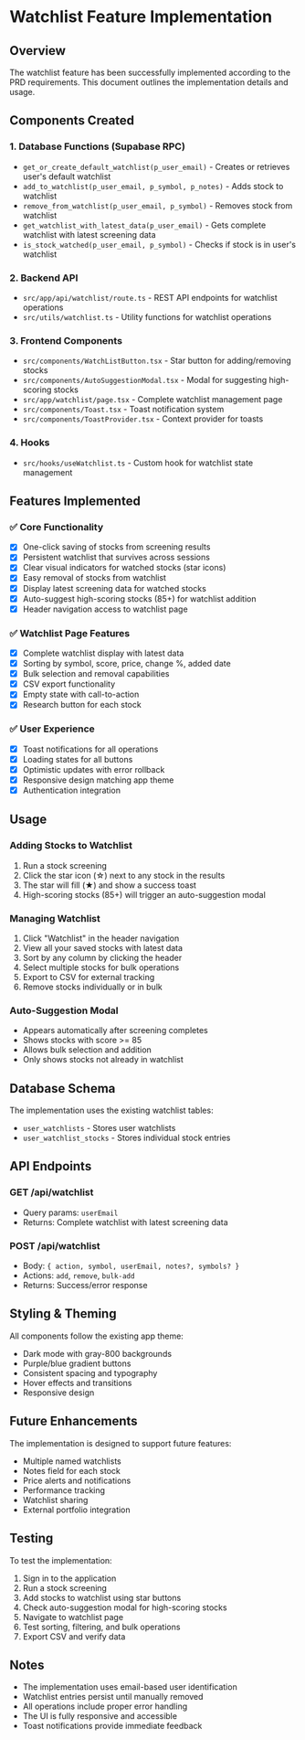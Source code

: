# Watchlist Feature Implementation

## Overview

The watchlist feature has been successfully implemented according to the PRD requirements. This document outlines the implementation details and usage.

## Components Created

### 1. Database Functions (Supabase RPC)
- `get_or_create_default_watchlist(p_user_email)` - Creates or retrieves user's default watchlist
- `add_to_watchlist(p_user_email, p_symbol, p_notes)` - Adds stock to watchlist
- `remove_from_watchlist(p_user_email, p_symbol)` - Removes stock from watchlist
- `get_watchlist_with_latest_data(p_user_email)` - Gets complete watchlist with latest screening data
- `is_stock_watched(p_user_email, p_symbol)` - Checks if stock is in user's watchlist

### 2. Backend API
- `src/app/api/watchlist/route.ts` - REST API endpoints for watchlist operations
- `src/utils/watchlist.ts` - Utility functions for watchlist operations

### 3. Frontend Components
- `src/components/WatchListButton.tsx` - Star button for adding/removing stocks
- `src/components/AutoSuggestionModal.tsx` - Modal for suggesting high-scoring stocks
- `src/app/watchlist/page.tsx` - Complete watchlist management page
- `src/components/Toast.tsx` - Toast notification system
- `src/components/ToastProvider.tsx` - Context provider for toasts

### 4. Hooks
- `src/hooks/useWatchlist.ts` - Custom hook for watchlist state management

## Features Implemented

### ✅ Core Functionality
- [x] One-click saving of stocks from screening results
- [x] Persistent watchlist that survives across sessions
- [x] Clear visual indicators for watched stocks (star icons)
- [x] Easy removal of stocks from watchlist
- [x] Display latest screening data for watched stocks
- [x] Auto-suggest high-scoring stocks (85+) for watchlist addition
- [x] Header navigation access to watchlist page

### ✅ Watchlist Page Features
- [x] Complete watchlist display with latest data
- [x] Sorting by symbol, score, price, change %, added date
- [x] Bulk selection and removal capabilities
- [x] CSV export functionality
- [x] Empty state with call-to-action
- [x] Research button for each stock

### ✅ User Experience
- [x] Toast notifications for all operations
- [x] Loading states for all buttons
- [x] Optimistic updates with error rollback
- [x] Responsive design matching app theme
- [x] Authentication integration

## Usage

### Adding Stocks to Watchlist
1. Run a stock screening
2. Click the star icon (☆) next to any stock in the results
3. The star will fill (★) and show a success toast
4. High-scoring stocks (85+) will trigger an auto-suggestion modal

### Managing Watchlist
1. Click "Watchlist" in the header navigation
2. View all your saved stocks with latest data
3. Sort by any column by clicking the header
4. Select multiple stocks for bulk operations
5. Export to CSV for external tracking
6. Remove stocks individually or in bulk

### Auto-Suggestion Modal
- Appears automatically after screening completes
- Shows stocks with score >= 85
- Allows bulk selection and addition
- Only shows stocks not already in watchlist

## Database Schema

The implementation uses the existing watchlist tables:
- `user_watchlists` - Stores user watchlists
- `user_watchlist_stocks` - Stores individual stock entries

## API Endpoints

### GET /api/watchlist
- Query params: `userEmail`
- Returns: Complete watchlist with latest screening data

### POST /api/watchlist
- Body: `{ action, symbol, userEmail, notes?, symbols? }`
- Actions: `add`, `remove`, `bulk-add`
- Returns: Success/error response

## Styling & Theming

All components follow the existing app theme:
- Dark mode with gray-800 backgrounds
- Purple/blue gradient buttons
- Consistent spacing and typography
- Hover effects and transitions
- Responsive design

## Future Enhancements

The implementation is designed to support future features:
- Multiple named watchlists
- Notes field for each stock
- Price alerts and notifications
- Performance tracking
- Watchlist sharing
- External portfolio integration

## Testing

To test the implementation:
1. Sign in to the application
2. Run a stock screening
3. Add stocks to watchlist using star buttons
4. Check auto-suggestion modal for high-scoring stocks
5. Navigate to watchlist page
6. Test sorting, filtering, and bulk operations
7. Export CSV and verify data

## Notes

- The implementation uses email-based user identification
- Watchlist entries persist until manually removed
- All operations include proper error handling
- The UI is fully responsive and accessible
- Toast notifications provide immediate feedback
